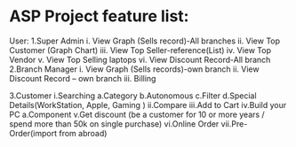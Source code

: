# ASP Project feature list:

User:
1.Super Admin
	i.	View Graph (Sells record)-All branches
	ii.	View Top Customer (Graph Chart)
	iii.	View Top Seller-reference(List) 
	iv.	View Top Vendor
	v.	 View Top Selling laptops 
	vi.	View Discount Record-All branch
2.Branch Manager
	i.	 View Graph (Sells records)-own branch
	ii.	View Discount Record – own branch
	iii.	Billing

3.Customer
	i.Searching
		a.Category
		b.Autonomous
		c.Filter
		d.Special Details(WorkStation, Apple, Gaming )
	ii.Compare
	iii.Add to Cart
	iv.Build your PC
	a.Component 
	v.Get discount (be a customer for 10 or more years / spend more than 50k on single purchase)
	vi.Online Order
	vii.Pre-Order(import from abroad)
	    
